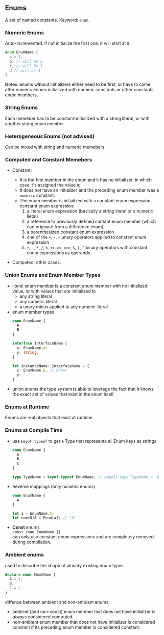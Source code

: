 ## Enums
A set of named constants. Keyword: `enum`.

### Numeric Enums
Auto-incremented. If not initialize the first one, it will start at `0`.
```typescript
enum EnumName {
  a = 1,
  b, // will be 2
  c, // will be 3
  d // will be 4
}
```
Notes: enums without initializers either need to be first, or have to come after numeric enums initialized with numeric constants or other constants enum members.

### String Enums
Each memeber has to be constant-initialized with a string literal, or with another string enum member.

### Heterogeneous Enums (not advised)
Can be mixed with string and numeric memebers.

### Computed and Constant Memebers
- Constant:
  + It is the first member in the enum and it has no initializer, in which case it's assigned the value `0`;
  + It does not have an initializer and the preceding enum member was a `numeric` constant.
  + The enum member is initialized with a constant enum expression.  
  constant enum expression:
    1. a literal enum expression (basically a string literal or a numeric lietal)
    2. a reference to previously defined contant enum member (which can originate from a difference enum)
    3. a parenthesized constant enum expression
    4. one of the `+`, `-`, `~` unary operators applied to constant enum expression
    5. `+`, `-`, `*`, `/`, `%`, `<<`, `>>`, `>>>`, `&`, `|`, `^` binary operators with constant enum expressions as operands
   
- Computed: other cases.

### Union Enums and Enum Member Types
- literal enum member is a constant enum member with no initialized value, or with values that are initialized to
  + any string literal
  + any numeric literal
  + a unary minus applied to any numeric literal
- enum member types
  ```typescript
  enum EnumName {
    A,
    B
  }

  interface InterfaceName {
    x: EnumName.A;
    y: string;
  }

  let instanceName: InterfaceName = {
    x: EnumName.B, // Error
    y: '..'
  }
  ```
- union enums
the type system is able to leverage the fact that it knows the exact set of values that exist in the enum itself.

### Enums at Runtime
Enums are real objects that exist at runtime

### Enums at Compile Time
- use `keyof typeof` to get a Type that represents all Enum keys as strings
  ```typescript
  enum EnumName {
    A,
    B,
    C
  }

  type TypeName = keyof typeof EnumName; // equals type TypeName = 'A' | 'B' | 'C'
  ```

- Reverse mappings (only numeric enums)
  ```typescript
  enum EnumName {
    A
  }

  let a = EnumName.A;
  let nameOfA = Enum[a]; // "A"
  ```

- **Const** enums  
`const enum EnumName {}`  
can only use constant enum expressions and are completely removed during compilation.

### Ambient enums
used to describe the shape of already existing enum types
```typescript
declare enum EnumName {
  A = 1,
  B,
  C = 2
}
```

diffence between ambient and non-ambient enums:
- ambient (and non-const) enum member that does not have initializer is *always* considered computed.
- non-ambient enum member that does not have initializer is considered constant if its preceding enum member is considered constant.
